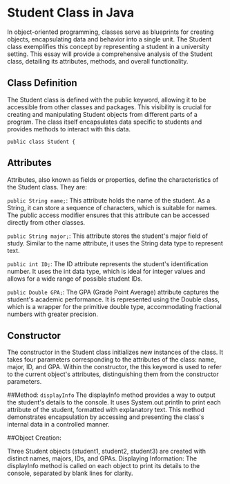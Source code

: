 #   Student Class in Java
In object-oriented programming, classes serve as blueprints for creating objects, encapsulating data and behavior into a single unit. The Student class exemplifies this concept by representing a student in a university setting. This essay will provide a comprehensive analysis of the Student class, detailing its attributes, methods, and overall functionality.

## Class Definition
The Student class is defined with the public keyword, allowing it to be accessible from other classes and packages. This visibility is crucial for creating and manipulating Student objects from different parts of a program. The class itself encapsulates data specific to students and provides methods to interact with this data.
 
```public class Student {```
## Attributes
Attributes, also known as fields or properties, define the characteristics of the Student class. They are:

```public String name;```: This attribute holds the name of the student. As a String, it can store a sequence of characters, which is suitable for names. The public access modifier ensures that this attribute can be accessed directly from other classes.

```public String major;```: This attribute stores the student's major field of study. Similar to the name attribute, it uses the String data type to represent text.

```public int ID;```: The ID attribute represents the student's identification number. It uses the int data type, which is ideal for integer values and allows for a wide range of possible student IDs.

```public Double GPA;```: The GPA (Grade Point Average) attribute captures the student's academic performance. It is represented using the Double class, which is a wrapper for the primitive double type, accommodating fractional numbers with greater precision.

## Constructor
The constructor in the Student class initializes new instances of the class. It takes four parameters corresponding to the attributes of the class: name, major, ID, and GPA. Within the constructor, the this keyword is used to refer to the current object's attributes, distinguishing them from the constructor parameters.


##Method: ```displayInfo```
The displayInfo method provides a way to output the student's details to the console. It uses System.out.println to print each attribute of the student, formatted with explanatory text. This method demonstrates encapsulation by accessing and presenting the class's internal data in a controlled manner.

##Object Creation:

Three Student objects (student1, student2, student3) are created with distinct names, majors, IDs, and GPAs.
Displaying Information: The displayInfo method is called on each object to print its details to the console, separated by blank lines for clarity.
